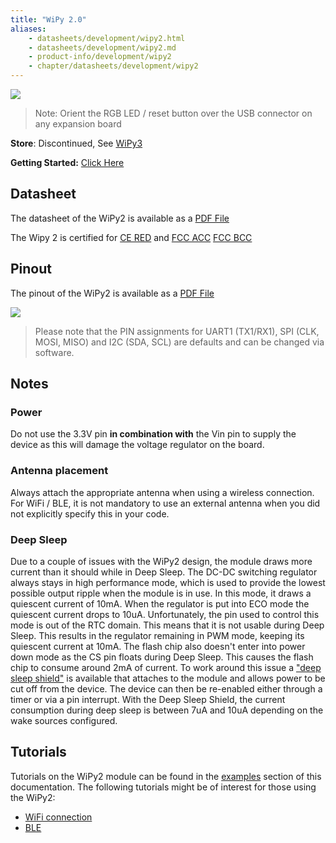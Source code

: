 ```yaml
---
title: "WiPy 2.0"
aliases:
    - datasheets/development/wipy2.html
    - datasheets/development/wipy2.md
    - product-info/development/wipy2
    - chapter/datasheets/development/wipy2
---
```


![](/gitbook/assets/wipy2.png)

> Note: Orient the RGB LED / reset button over the USB connector on any expansion board 

**Store**: Discontinued, See [WiPy3](../wipy3)

**Getting Started:** [Click Here](/gettingstarted/)

## Datasheet

The datasheet of the WiPy2 is available as a [PDF File](/gitbook/assets/specsheets/Pycom_002_Specsheets_WiPy2.0_v2.pdf)

The Wipy 2 is certified for [CE RED](/gitbook/assets/16-213297_expertise_pycom_wipy-2.0r.pdf) and [FCC ACC](/gitbook/assets/2091acc16_grant.pdf) [FCC BCC](/gitbook/assets/2091bcc16_grant.pdf)


## Pinout

The pinout of the WiPy2 is available as a [PDF File](/gitbook/assets/wipy2-pinout.pdf)

![](/gitbook/assets/wipy2-pinout.png)

> Please note that the PIN assignments for UART1 \(TX1/RX1\), SPI \(CLK, MOSI, MISO\) and I2C \(SDA, SCL\) are defaults and can be changed via software.

## Notes

### Power
Do not use the 3.3V pin **in combination with** the Vin pin to supply the device as this will damage the voltage regulator on the board.

### Antenna placement
Always attach the appropriate antenna when using a wireless connection. For WiFi / BLE, it is not mandatory to use an external antenna when you did not explicitly specify this in your code. 

### Deep Sleep

Due to a couple of issues with the WiPy2 design, the module draws more current than it should while in Deep Sleep. The DC-DC switching regulator always stays in high performance mode, which is used to provide the lowest possible output ripple when the module is in use. In this mode, it draws a quiescent current of 10mA. When the regulator is put into ECO mode the quiescent current drops to 10uA. Unfortunately, the pin used to control this mode is out of the RTC domain. This means that it is not usable during Deep Sleep. This results in the regulator remaining in PWM mode, keeping its quiescent current at 10mA. The flash chip also doesn't enter into power down mode as the CS pin floats during Deep Sleep. This causes the flash chip to consume around 2mA of current. To work around this issue a ["deep sleep shield"](../../boards/deepsleep/) is available that attaches to the module and allows power to be cut off from the device. The device can then be re-enabled either through a timer or via a pin interrupt. With the Deep Sleep Shield, the current consumption during deep sleep is between 7uA and 10uA depending on the wake sources configured.

## Tutorials

Tutorials on the WiPy2 module can be found in the [examples](/tutorials/introduction) section of this documentation. The following tutorials might be of  interest for those using the WiPy2:

* [WiFi connection](/tutorials/all/wlan)
* [BLE](/tutorials/all/ble)
